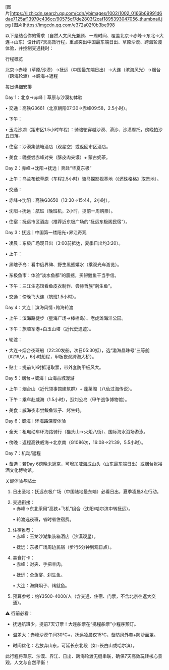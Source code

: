 [图片]https://lizhicdn.search.qq.com/cdn/ybimages/1002/1002_0166b69991d6dae7125af13970c436cc/90575cf7de2803f2caf1895393047056_thumbnail.jpg
[图片]https://imgcdn.qq.com/e372a02f0b3be998

以下是结合你的需求（自然人文风光兼顾、一周时间、覆盖北京→赤峰→东北→大连→山东）设计的7天高效行程，重点突出中国最东端日出、草原沙漠、跨海轮渡体验，并控制交通耗时：

行程概览


北京→赤峰（草原/沙漠）→抚远（中国最东端日出）→大连（滨海风光）→烟台（跨海轮渡）→威海→返程


每日详细安排

Day 1：北京→赤峰｜草原与沙漠初体验

• 交通：高铁G3661（北京朝阳07:30→赤峰09:58，2.5小时）。

• 下午：  

  • 玉龙沙湖（距市区1.5小时车程）：骑骆驼穿越沙漠、滑沙、沙漠摩托，傍晚拍沙丘日落。  

  • 住宿：沙漠集装箱酒店（观星空）或返回市区酒店。

• 美食：晚餐尝赤峰对夹（酥皮肉夹馍）+ 蒙古奶茶。

Day 2：赤峰→沈阳→抚远｜奔赴“华夏东极”

• 上午：乌兰布统草原（车程2.5小时）骑马探影视基地（《还珠格格》取景地）。

• 交通：  

  • 赤峰→沈阳：高铁G3650（13:30→15:44，2小时）。  

  • 沈阳→抚远：航班（晚班机，2小时，提前一周购票）。

• 住宿：抚远市区酒店（推荐近东极广场的“抚远东极阁民宿”）。

Day 3：抚远｜中国第一缕阳光+界江奇观

• 凌晨：东极广场观日出（3:00前抵达，夏季日出约3:20）。  

• 上午：  

  • 黑瞎子岛：看中俄界碑、野生黑熊嬉水（乘观光车游览）。  

  • 东极鱼市：体验“淡水鱼都”的震撼，买鲟鳇鱼干当手信。  

• 下午：三江生态馆看鱼皮衣制作、尝赫哲族“刹生鱼”。  

• 交通：傍晚飞大连（航班1.5小时）。

Day 4：大连｜滨海风情+跨海轮渡

• 上午：滨海路徒步（星海广场→棒棰岛）、老虎滩海洋公园。  

• 下午：旅顺军港+白玉山塔（近代史遗迹）。  

• 轮渡：  

  • 大连→烟台夜班船（22:30发船，次日05:30抵），选“渤海晶珠号”三等舱（¥219/人，6小时船程，甲板夜观跨海大桥）。  

  • 贴士：提前1小时抵港取票，带外套防甲板风大。

Day 5：烟台→威海｜山海古城漫游

• 上午：烟台山（近代领事馆建筑群）+ 蓬莱阁（八仙过海传说）。  

• 下午：乘车赴威海（1.5小时），逛刘公岛（甲午战争博物馆）。  

• 美食：威海夜市尝鲅鱼饺子、烤生蚝。

Day 6：威海｜环海路深度体验

• 全天：租电动车环海路骑行（猫头山→火炬八街）、国际海水浴场游泳。  

• 傍晚：返程高铁威海→北京南（G1086次，16:08→21:39，5.5小时）。

Day 7：机动/返程

• 备选：若Day 6傍晚未返京，可增加威海成山头（山东最东端日出）或烟台张裕酒文化博物馆。

关键体验与贴士

1. 日出圣地：抚远东极广场（中国陆地最东端）必看日出，夏季凌晨3点行动。  
2. 交通衔接：  
   • 赤峰→东北采用“高铁+飞机”组合（沈阳/哈尔滨中转抚远）。  

   • 轮渡选夜班，省时省住宿费。  

3. 住宿推荐：  
   • 赤峰：玉龙沙湖集装箱酒店（沙漠观星）。  

   • 抚远：东极广场周边民宿（步行5分钟到观日点）。  

4. 美食打卡：  
   • 赤峰：对夹、手把羊肉。  

   • 抚远：全鱼宴、刹生鱼。  

   • 大连：海鲜焖子、烤鱿鱼。  

5. 预算参考：约¥3500-4000/人（含交通、住宿、门票，不含北京往返大交通）。  

⚠️ 行前必看：  

- 抚远航班少，提前7天订票！大连船票在“携程船票”小程序预订。  

- 温差大：赤峰沙漠午间30℃+，抚远凌晨仅15℃，备防风外套+防沙面罩。  

- 时间优化：若放弃山东，可延长东北段（如+长白山或哈尔滨）。

此行程将草原、沙漠、界江、日出、跨海轮渡无缝串联，确保7天高效玩转核心景观，人文与自然平衡！